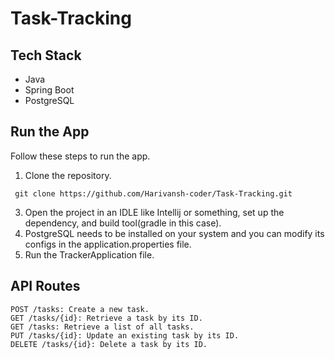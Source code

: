 # Task-Tracking

## Tech Stack
* Java
* Spring Boot
* PostgreSQL

## Run the App
Follow these steps to run the app.
1. Clone the repository.
   
```
 git clone https://github.com/Harivansh-coder/Task-Tracking.git
``` 
3. Open the project in an IDLE like Intellij or something, set up the dependency, and build tool(gradle in this case).
4. PostgreSQL needs to be installed on your system and you can modify its configs in the application.properties file.
5. Run the TrackerApplication file.

## API Routes
```
POST /tasks: Create a new task.
GET /tasks/{id}: Retrieve a task by its ID.
GET /tasks: Retrieve a list of all tasks.
PUT /tasks/{id}: Update an existing task by its ID.
DELETE /tasks/{id}: Delete a task by its ID.
```
